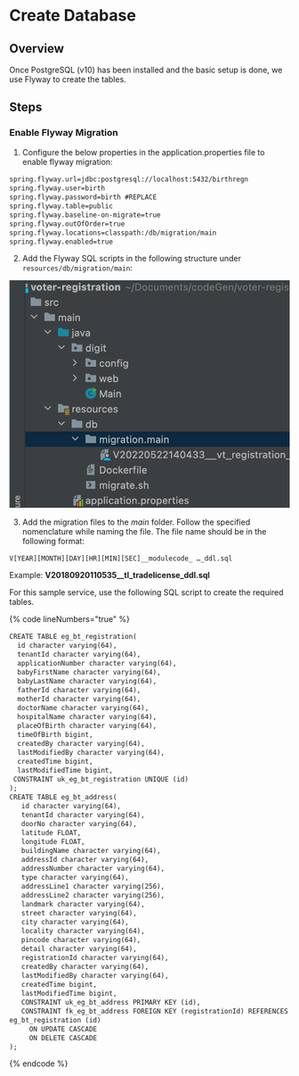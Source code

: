 # Create Database

## **Overview**

Once PostgreSQL (v10) has been installed and the basic setup is done, we use Flyway to create the tables.&#x20;

## **Steps**

### **Enable Flyway Migration**&#x20;

1. Configure the below properties in the application.properties file to enable flyway migration:

```properties
spring.flyway.url=jdbc:postgresql://localhost:5432/birthregn
spring.flyway.user=birth
spring.flyway.password=birth #REPLACE
spring.flyway.table=public
spring.flyway.baseline-on-migrate=true
spring.flyway.outOfOrder=true
spring.flyway.locations=classpath:/db/migration/main
spring.flyway.enabled=true
```

2. Add the Flyway SQL scripts in the following structure under `resources/db/migration/main`:

![](<../../../../.gitbook/assets/image (53).png>)

3. Add the migration files to the _main_ folder. Follow the specified nomenclature while naming the file. The file name should be in the following format:

```
V[YEAR][MONTH][DAY][HR][MIN][SEC]__modulecode_ …_ddl.sql

```

Example: **V20180920110535\_\_tl\_tradelicense\_ddl.sql**

For this sample service, use the following SQL script to create the required tables.

{% code lineNumbers="true" %}
```plsql
CREATE TABLE eg_bt_registration(
  id character varying(64),
  tenantId character varying(64),
  applicationNumber character varying(64),
  babyFirstName character varying(64),
  babyLastName character varying(64),
  fatherId character varying(64),
  motherId character varying(64),
  doctorName character varying(64),
  hospitalName character varying(64),
  placeOfBirth character varying(64),
  timeOfBirth bigint,
  createdBy character varying(64),
  lastModifiedBy character varying(64),
  createdTime bigint,
  lastModifiedTime bigint,
 CONSTRAINT uk_eg_bt_registration UNIQUE (id)
);
CREATE TABLE eg_bt_address(
   id character varying(64),
   tenantId character varying(64),
   doorNo character varying(64),
   latitude FLOAT,
   longitude FLOAT,
   buildingName character varying(64),
   addressId character varying(64),
   addressNumber character varying(64),
   type character varying(64),
   addressLine1 character varying(256),
   addressLine2 character varying(256),
   landmark character varying(64),
   street character varying(64),
   city character varying(64),
   locality character varying(64),
   pincode character varying(64),
   detail character varying(64),
   registrationId character varying(64),
   createdBy character varying(64),
   lastModifiedBy character varying(64),
   createdTime bigint,
   lastModifiedTime bigint,
   CONSTRAINT uk_eg_bt_address PRIMARY KEY (id),
   CONSTRAINT fk_eg_bt_address FOREIGN KEY (registrationId) REFERENCES eg_bt_registration (id)
     ON UPDATE CASCADE
     ON DELETE CASCADE
);
```
{% endcode %}

